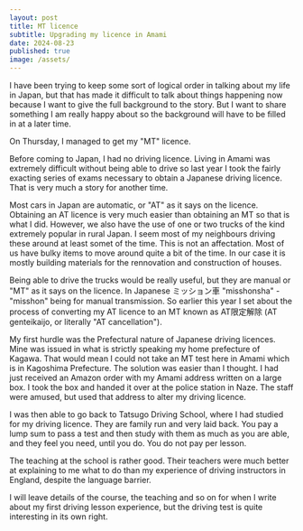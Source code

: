 ```yaml
---
layout: post
title: MT licence
subtitle: Upgrading my licence in Amami
date: 2024-08-23
published: true
image: /assets/
---
```


I have been trying to keep some sort of logical order in talking about my life in Japan, but that has made it difficult to talk about things happening now because I want to give the full background to the story. But I want to share something I am really happy about so the background will have to be filled in at a later time.

On Thursday, I managed to get my "MT" licence. 

Before coming to Japan, I had no driving licence. Living in Amami was extremely difficult without being able to drive so last year I took the fairly exacting series of exams necessary to obtain a Japanese driving licence. That is very much a story for another time.

Most cars in Japan are automatic, or "AT" as it says on the licence. Obtaining an AT licence is very much easier than obtaining an MT so that is what I did. However, we also have the use of one or two trucks of the kind extremely popular in rural Japan. I seem most of my neighbours driving these around at least somet of the time. This is not an affectation. Most of us have bulky items to move around quite a bit of the time. In our case it is mostly building materials for the rennovation and construction of houses.

Being able to drive the trucks would be really useful, but they are manual or "MT" as it says on the licence. In Japanese ミッション車 "misshonsha" - "misshon" being for manual transmission. So earlier this year I set about the process of converting my AT licence to an MT known as AT限定解除 (AT genteikaijo, or literally "AT cancellation").

My first hurdle was the Prefectural nature of Japanese driving licences. Mine was issued in what is strictly speaking my home prefecture of Kagawa. That would mean I could not take an MT test here in Amami which is in Kagoshima Prefecture. The solution was easier than I thought. I had just received an Amazon order with my Amami address written on a large box. I took the box and handed it over at the police station in Naze. The staff were amused, but used that address to alter my driving licence.

I was then able to go back to Tatsugo Driving School, where I had studied for my driving licence. They are family run and very laid back. You pay a lump sum to pass a test and then study with them as much as you are able, and they feel you need, until you do. You do not pay per lesson. 

The teaching at the school is rather good. Their teachers were much better at explaining to me what to do than my experience of driving instructors in England, despite the language barrier. 

I will leave details of the course, the teaching and so on for when I write about my first driving lesson experience, but the driving test is quite interesting in its own right.
